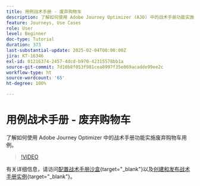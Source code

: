 ```yaml
---
title: 用例战术手册 - 废弃购物车
description: 了解如何使用 Adobe Journey Optimizer (AJO) 中的战术手册功能实施废弃购物车用例。
feature: Journeys, Use Cases
role: User
level: Beginner
doc-type: Tutorial
duration: 373
last-substantial-update: 2025-02-04T00:00:00Z
jira: KT-16346
exl-id: 01216374-2457-4dcd-b970-42315578bb1a
source-git-commit: 7d10b8f053f981cea8997f35e069acadde99ee2c
workflow-type: ht
source-wordcount: '65'
ht-degree: 100%

---
```


# 用例战术手册 - 废弃购物车

了解如何使用 Adobe Journey Optimizer 中的战术手册功能实施废弃购物车用例。

>[!VIDEO](https://video.tv.adobe.com/v/3443974/?learn=on&enablevpops&captions=chi_hans)

有关详细信息，请访问[配置战术手册沙盒](https://experienceleague.adobe.com/zh-hans/docs/platform-learn/tutorials/use-case-playbooks/configure-a-playbook-sandbox){target="_blank"}以及[创建和发布战术手册实例](https://experienceleague.adobe.com/zh-hans/docs/platform-learn/tutorials/use-case-playbooks/create-and-publish-a-playbook-instance){target="_blank"}。
